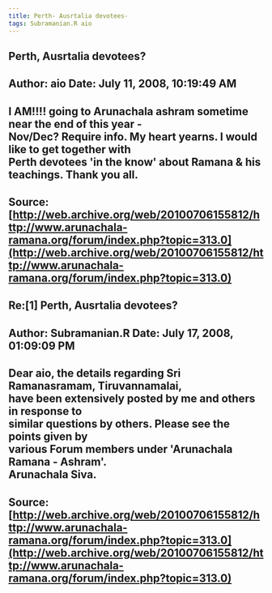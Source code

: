 ```yaml
--- 
title: Perth- Ausrtalia devotees-   
tags: Subramanian.R aio  
---  
```

## Perth, Ausrtalia devotees?  
Author: aio                 Date: July 11, 2008, 10:19:49 AM  
---  
I AM!!!! going to Arunachala ashram sometime near the end of this year -  
Nov/Dec? Require info. My heart yearns. I would like to get together with  
Perth devotees 'in the know' about Ramana & his teachings. Thank you all.
 ---  
Source:[http://web.archive.org/web/20100706155812/http://www.arunachala-ramana.org/forum/index.php?topic=313.0](http://web.archive.org/web/20100706155812/http://www.arunachala-ramana.org/forum/index.php?topic=313.0)   
---  

## Re:[1] Perth, Ausrtalia devotees?  
Author: Subramanian.R       Date: July 17, 2008, 01:09:09 PM  
---  
Dear aio, the details regarding Sri Ramanasramam, Tiruvannamalai,   
have been extensively posted by me and others in response to   
similar questions by others. Please see the points given by   
various Forum members under 'Arunachala Ramana - Ashram'.   
Arunachala Siva.
 ---  
Source:[http://web.archive.org/web/20100706155812/http://www.arunachala-ramana.org/forum/index.php?topic=313.0](http://web.archive.org/web/20100706155812/http://www.arunachala-ramana.org/forum/index.php?topic=313.0)   
---  

